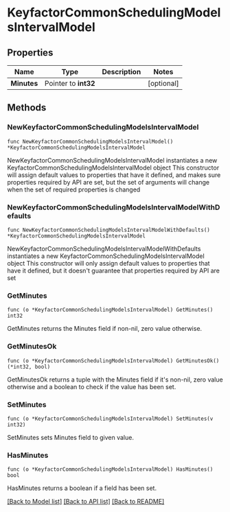 # KeyfactorCommonSchedulingModelsIntervalModel

## Properties

Name | Type | Description | Notes
------------ | ------------- | ------------- | -------------
**Minutes** | Pointer to **int32** |  | [optional] 

## Methods

### NewKeyfactorCommonSchedulingModelsIntervalModel

`func NewKeyfactorCommonSchedulingModelsIntervalModel() *KeyfactorCommonSchedulingModelsIntervalModel`

NewKeyfactorCommonSchedulingModelsIntervalModel instantiates a new KeyfactorCommonSchedulingModelsIntervalModel object
This constructor will assign default values to properties that have it defined,
and makes sure properties required by API are set, but the set of arguments
will change when the set of required properties is changed

### NewKeyfactorCommonSchedulingModelsIntervalModelWithDefaults

`func NewKeyfactorCommonSchedulingModelsIntervalModelWithDefaults() *KeyfactorCommonSchedulingModelsIntervalModel`

NewKeyfactorCommonSchedulingModelsIntervalModelWithDefaults instantiates a new KeyfactorCommonSchedulingModelsIntervalModel object
This constructor will only assign default values to properties that have it defined,
but it doesn't guarantee that properties required by API are set

### GetMinutes

`func (o *KeyfactorCommonSchedulingModelsIntervalModel) GetMinutes() int32`

GetMinutes returns the Minutes field if non-nil, zero value otherwise.

### GetMinutesOk

`func (o *KeyfactorCommonSchedulingModelsIntervalModel) GetMinutesOk() (*int32, bool)`

GetMinutesOk returns a tuple with the Minutes field if it's non-nil, zero value otherwise
and a boolean to check if the value has been set.

### SetMinutes

`func (o *KeyfactorCommonSchedulingModelsIntervalModel) SetMinutes(v int32)`

SetMinutes sets Minutes field to given value.

### HasMinutes

`func (o *KeyfactorCommonSchedulingModelsIntervalModel) HasMinutes() bool`

HasMinutes returns a boolean if a field has been set.


[[Back to Model list]](../README.md#documentation-for-models) [[Back to API list]](../README.md#documentation-for-api-endpoints) [[Back to README]](../README.md)


